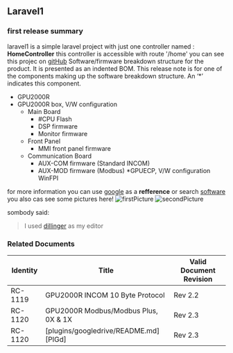 ## Laravel1
### first release summary
laravel1 is a simple laravel project with just one controller named : **HomeController**
this controller is accessible with route '/home'
you can see this projec on [gitHub](https://github.com/mina-101/laravel1.git)
Software/firmware breakdown structure for the product. 
It is presented as an indented BOM. 
This release note is for one of the components making up the software breakdown structure.  An ‘*’ indicates this component. 
 
* GPU2000R  
 * GPU2000R box, V/W configuration  
   * Main Board    
     * #CPU Flash  
     * DSP firmware
     * Monitor firmware
   * Front Panel
     * MMI front panel firmware  
   * Communication Board  
     * AUX-COM firmware (Standard INCOM)  
     * AUX-MOD firmware (Modbus)  *GPUECP, V/W configuration  WinFPI 

for more information you can use [google](https://www.google.com/) as a **refference**
or search [software][google]   
you also cas see some pictures here! 
![firstPicture](https://upload.wikimedia.org/wikipedia/commons/5/56/Tiger.50.jpg)
![secondPicture][picture link]

sombody said:
>I used [dillinger](https://dillinger.io/) as my editor
### Related Documents  
| Identity | Title | Valid Document Revision 
| ------ | ------ | ------ |
| RC-1119 | GPU2000R INCOM 10 Byte Protocol | Rev 2.2
| RC-1120 | GPU2000R Modbus/Modbus Plus, 0X & 1X |  Rev 2.3
| RC-1120 | [plugins/googledrive/README.md][PlGd] | Rev 2.3



[google]: https://www.google.com/
[picture link]: https://octodex.github.com/images/bannekat.png
